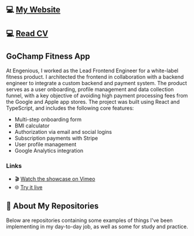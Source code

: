 ## 💻 [My Website](https://maxzavati.com)
## 💻 [Read CV](https://maxzavati.com/cv.pdf)

## GoChamp Fitness App
At Engenious, I worked as the Lead Frontend Engineer for a white-label fitness product. I architected the frontend in collaboration with a backend engineer to integrate a custom backend and payment system. The product serves as a user onboarding, profile management and data collection funnel, with a key objective of avoiding high payment processing fees from the Google and Apple app stores.
The project was built using React and TypeScript, and includes the following core features:
- Multi-step onboarding form
- BMI calculator
- Authorization via email and social logins
- Subscription payments with Stripe
- User profile management
- Google Analytics integration
### Links
- 🎬 [Watch the showcase on Vimeo](https://vimeo.com/1055877205/7e9e113a9d)  
- 🌐 [Try it live](https://gochamp.fit/)

## 🦾 About My Repositories
Below are repositories containing some examples of things I've been implementing in my day-to-day job, as well as some for study and practice.

